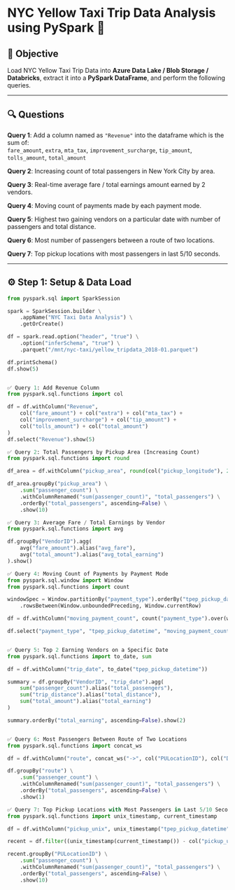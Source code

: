 # NYC Yellow Taxi Trip Data Analysis using PySpark 🚖

## 📌 Objective

Load NYC Yellow Taxi Trip Data into **Azure Data Lake / Blob Storage / Databricks**, extract it into a **PySpark DataFrame**, and perform the following queries.

---

## 🔍 Questions

**Query 1**: Add a column named as `"Revenue"` into the dataframe which is the sum of:  
`fare_amount`, `extra`, `mta_tax`, `improvement_surcharge`, `tip_amount`, `tolls_amount`, `total_amount`

**Query 2**: Increasing count of total passengers in New York City by area.

**Query 3**: Real-time average fare / total earnings amount earned by 2 vendors.

**Query 4**: Moving count of payments made by each payment mode.

**Query 5**: Highest two gaining vendors on a particular date with number of passengers and total distance.

**Query 6**: Most number of passengers between a route of two locations.

**Query 7**: Top pickup locations with most passengers in last 5/10 seconds.

---

## ⚙️ Step 1: Setup & Data Load

```python
from pyspark.sql import SparkSession

spark = SparkSession.builder \
    .appName("NYC Taxi Data Analysis") \
    .getOrCreate()

df = spark.read.option("header", "true") \
    .option("inferSchema", "true") \
    .parquet("/mnt/nyc-taxi/yellow_tripdata_2018-01.parquet")

df.printSchema()
df.show(5)


✅ Query 1: Add Revenue Column
from pyspark.sql.functions import col

df = df.withColumn("Revenue",
    col("fare_amount") + col("extra") + col("mta_tax") +
    col("improvement_surcharge") + col("tip_amount") +
    col("tolls_amount") + col("total_amount")
)
df.select("Revenue").show(5)

✅ Query 2: Total Passengers by Pickup Area (Increasing Count)
from pyspark.sql.functions import round

df_area = df.withColumn("pickup_area", round(col("pickup_longitude"), 2).cast("string") + "," + round(col("pickup_latitude"), 2).cast("string"))

df_area.groupBy("pickup_area") \
    .sum("passenger_count") \
    .withColumnRenamed("sum(passenger_count)", "total_passengers") \
    .orderBy("total_passengers", ascending=False) \
    .show(10)

✅ Query 3: Average Fare / Total Earnings by Vendor
from pyspark.sql.functions import avg

df.groupBy("VendorID").agg(
    avg("fare_amount").alias("avg_fare"),
    avg("total_amount").alias("avg_total_earning")
).show()

✅ Query 4: Moving Count of Payments by Payment Mode
from pyspark.sql.window import Window
from pyspark.sql.functions import count

windowSpec = Window.partitionBy("payment_type").orderBy("tpep_pickup_datetime") \
    .rowsBetween(Window.unboundedPreceding, Window.currentRow)

df = df.withColumn("moving_payment_count", count("payment_type").over(windowSpec))

df.select("payment_type", "tpep_pickup_datetime", "moving_payment_count").show(10)


✅ Query 5: Top 2 Earning Vendors on a Specific Date
from pyspark.sql.functions import to_date, sum

df = df.withColumn("trip_date", to_date("tpep_pickup_datetime"))

summary = df.groupBy("VendorID", "trip_date").agg(
    sum("passenger_count").alias("total_passengers"),
    sum("trip_distance").alias("total_distance"),
    sum("total_amount").alias("total_earning")
)

summary.orderBy("total_earning", ascending=False).show(2)


✅ Query 6: Most Passengers Between Route of Two Locations
from pyspark.sql.functions import concat_ws

df = df.withColumn("route", concat_ws("->", col("PULocationID"), col("DOLocationID")))

df.groupBy("route") \
    .sum("passenger_count") \
    .withColumnRenamed("sum(passenger_count)", "total_passengers") \
    .orderBy("total_passengers", ascending=False) \
    .show(1)

✅ Query 7: Top Pickup Locations with Most Passengers in Last 5/10 Seconds
from pyspark.sql.functions import unix_timestamp, current_timestamp

df = df.withColumn("pickup_unix", unix_timestamp("tpep_pickup_datetime"))

recent = df.filter((unix_timestamp(current_timestamp()) - col("pickup_unix")) <= 10)

recent.groupBy("PULocationID") \
    .sum("passenger_count") \
    .withColumnRenamed("sum(passenger_count)", "total_passengers") \
    .orderBy("total_passengers", ascending=False) \
    .show(10)


